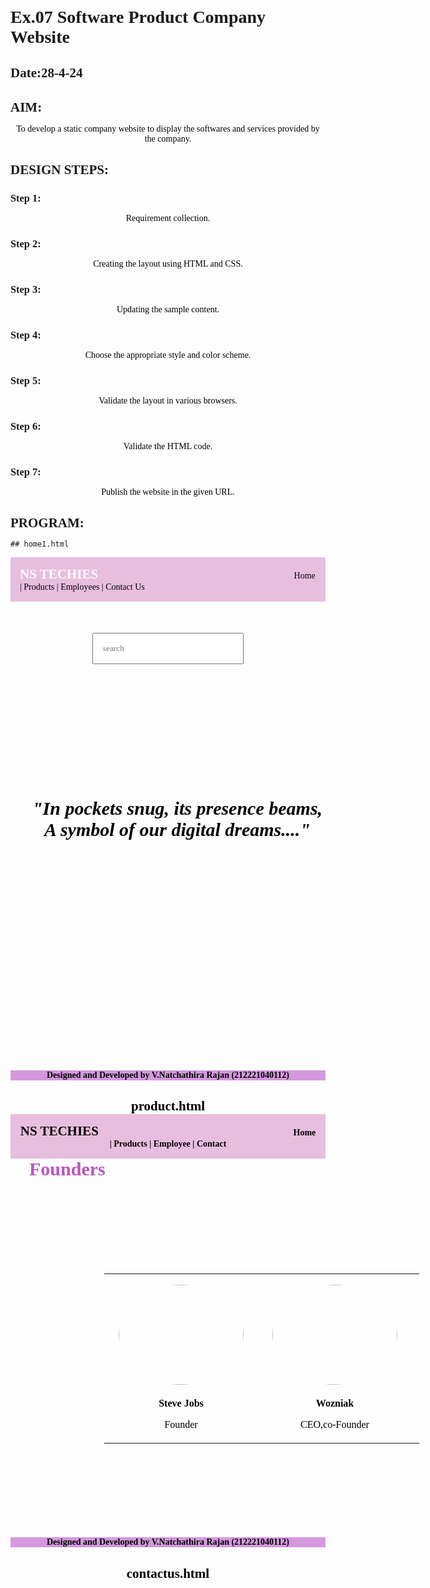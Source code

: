 # Ex.07 Software Product Company Website
## Date:28-4-24

## AIM:
To develop a static company website to display the softwares and services provided by the company.

## DESIGN STEPS:

### Step 1:
Requirement collection.

### Step 2:
Creating the layout using HTML and CSS.

### Step 3:
Updating the sample content.

### Step 4:
Choose the appropriate style and color scheme.

### Step 5:
Validate the layout in various browsers.

### Step 6:
Validate the HTML code.

### Step 7:
Publish the website in the given URL.

## PROGRAM:
```
## home1.html
```
<!DOCTYPE html>
<html lang="en">
<head>
    <meta charset="UTF-8">
    <meta name="viewport" content="width=device-width, initial-scale=1.0">
    <title>NS_Home</title>
    <style>
        *{
            margin:0;
            padding:0
        }
        #nav{
            background-color:rgb(231, 190, 222);
            color:rgb(8, 7, 7);
            padding: 15px;
    }
        li,h1,ul{
            display:inline;
        }
        ul{
            margin-left:60%;
        }
        a{
            color:black;
            text-decoration: none;
        }
        a:hover{
            color:rgb(128, 31, 31);
            cursor:pointer;
        }
        input{
            width: 60%;
            padding: 15px;  
        }
            .searchbar{
            padding:50px;
            text-align: center;
        }
        .box {
            display:inline-block;
            border-style:dotted ;
            border-radius: 10px;
            border-color: rgb(171, 204, 227);
            width: 400px;
            min-height: 300px;
            font-size: 20px;
            background-color:rgb(226, 168, 174);
        }
        .heading1{
            color:black;
            text-align: center;
            padding-top: 20px;
        }
        .heading2{
            color:rgba(85, 51, 18, 0.925);
            text-align: justify;
            font-size: 30px;
            margin-left: 30px;
        }
        .edge{
            padding-left: 900px;
        }
        .box{
            text-align: center;
        }
        .bottomdiv{
            background-color:rgb(222, 189, 232);
            color:white;
            text-align: center;
            position:relative;
            display:block;
            margin-top: 72px;}
        table{
            margin-center: 400px;
        }
    </style>
</head>
<body style="background-image: url('ns1.jpeg');>
    

<div class="header">
        <nav id="nav">
            <h1>
                NS TECHIES
            </h1>
                <ul>
                    <li class="li1"> 
                        <a href="home1.html" target="_blank">Home  |</a>
                    </li>
                    <li class="li2"> 
                        <a href="Products.html" target="_blank">Products  |</a>
                    </li>
                    <li class="li4"> 
                        <a href="person.html" target="_blank">Employees  |</a>
                    </li>
                    <li class="li5"> 
                        <a href="contactus.html" target="_blank">Contact Us</a>
                    </li>
                </ul>
        </nav>
    </div>
    <div class="searchbar">
    <input placeholder="search">
    </div>
        <div><pre class="heading2"><i><b>
"In pockets snug, its presence beams,
A symbol of our digital dreams...."<b></i></pre></div>
        <div class="edge">
            <div class="box">
            <h1 class="heading1">LOGIN HERE</h1>
            <br>
            <br>
            <form>
                <table cellpadding="15px" cellspacing="15px">
                    <tr>
                        <td>
                            Username:
                        </td>
                        <td>
                            <input type="email" name="name" placeholder="Enter a Email">
                        </td>
                    </tr>
                    <tr>
                        <td>
                            Password:
                        </td>
                        <td>
                            <input type="password" name="pwd" placeholder="Enter a Password">
                        </td>
                    </tr>
                    <tr>
                        <td colspan="2">
                            <input type="submit" value="LOGIN" style="background-color: black; color:aqua;">
                        </td>
                    </tr>
                </table>
                </form>
            </div>
        </div>
    <div class="bottomdiv">
        <p>Designed and Developed by V.Natchathira Rajan (212221040112)</p>
    </div>
</body>
<html>

## product.html

<!DOCTYPE html>
<html lang="en">
<head>
    <meta charset="UTF-8">
    <meta name="viewport" content="width=device-width, initial-scale=1.0">
    <title>NS_Products</title>
    <style>
        *{
            margin:0;
            padding:0;
            font-family:Cambria, Cochin, Georgia, Times, 'Times New Roman', serif;
        }
        #nav{
            background-color:rgb(231, 190, 222);
            color:white;
            padding: 15px;}
        li,.heading1,ul{
            display:inline;
        }
        ul{
            margin-left:60%
        }
        li{
            color:black;
        }
        li:hover{
            color:white;
            cursor:pointer;
        }
        input{
            width: 60%;
            padding: 15px;
        }
            .searchbar{
            padding:50px;
            text-align: center;
        }
        .box{
            border-color:black;
            border-width:2px;
            border-style:solid;
            display: inline-block;
            width: 414px;
        }
        .product{
         text-align: center;}
        .box{
            background-color:rgb(231, 190, 222);
            cursor:pointer;
        }
        a{
            color:black;
            text-decoration: none;
        }
        a:hover{
            color:white;
            cursor:pointer;
        }
        .heading2{
            padding-top: 100px;
            padding-bottom: 10px;
            text-align: center;
            color:rgb(180, 40, 40);
        }
        .bottomdiv{
            background-color:rgb(175, 118, 177);
            color:white;
            text-align: center;
            position:relative;
            display:block;
            margin-top: 56px;

        }
    </style>
</head>
<body style="background-image: url('ns1.jpeg'); background-size: cover;">
<nav id="nav">
            <h1 class="heading1">NS TECHIES</h1>
                <ul>
                    <li class="li1"> 
                        <a href="home1.html" target="_blank">Home  |</a>
                    </li>
                    <li class="li2"> 
                        <a href="Products.html" target="_blank">Products  |</a>
                    </li>
                    <li class="li4"> 
                        <a href="person.html" target="_blank">Employees  |</a>
                    </li>
                    <li class="li5"> 
                        <a href="contactus.html" target="_blank">Contact Us</a>
                    </li>
                </ul>
            </nav>
        </div>
        <h1 class="heading2">PRODUCTS</h1>
        <br>
        <div class="product">
            <div class="box">
                <img src="iphone 11 pro.jpeg" height="178" width="125">
                <h1>IPHONE 11 pro</h1>
                <p>The iPhone 11 Pro combines sleek design with powerful performance, featuring a stunning Super Retina XDR display, triple-camera system, and the lightning-fast A13 Bionic chip.</p>
            </div>
            <div class="box">
                <img src="iphone 11 pro max.jpeg">
                <h1>IPHONE 11 pro max</h1>
                <p>The iPhone 11 Pro Max is a powerhouse, featuring a stunning Super Retina XDR display, triple-camera system, and unparalleled performance.</p>
            </div>
            <div class="box">
                <img src="iphone 12 pro max.jpeg">
                <h1>IPHONE 12 pro max</h1>
                <p>The iPhone 12 Pro Max is the epitome of innovation, boasting a beautiful design, 5G capability, an advanced camera system, and the powerful A14 Bionic chip..</p>
            </div>
            <div class="box">
                <img src="iphone 13 pro max.jpeg">
                <h1>IPHONE 13 pro max</h1>
                <p>The iPhone 13 Pro Max takes excellence to new heights with its ProMotion display, enhanced camera capabilities, longer battery life, and lightning-fast performance powered by the A15 Bionic chip.</p>
            </div>
            <div class="box">
                <img src="iphon 14 max pro.jpeg">
                <h1>IPHONE 14 pro max</h1>
                <p>The iPhone 14 Pro Max sets new standards with its cutting-edge technology, including a refined design, improved camera system, faster processing with the A16 Bionic chip, and a host of innovative features that elevate your smartphone experience.</p>
            </div>
            <div class="box">
                <img src="iphone 15 pro max.jpeg">
                <h1>IPHONE 15 pro max</h1>
                <p>The iPhone 15 Pro Max is the latest flagship from Apple, featuring cutting-edge technology, advanced camera capabilities, blazing-fast performance, and a stunning design.</p>
            </div>
        </div>
    </div>
    <div class="bottomdiv">
        <p>Designed and Developed by V.Natchathira Rajan (212221040112)</p>
    </div>
</body>
</html>


## person.html
<!DOCTYPE html>
<html lang="en">
<head>
    <meta charset="UTF-8">
    <meta name="viewport" content="width=device-width, initial-scale=1.0">
    <title>Softweb Members</title>
    <style>
        *{
            margin:0;
            padding:0;
            font-family:Cambria, Cochin, Georgia, Times, 'Times New Roman', serif;
        }
        #nav{
            background-color:rgb(231, 190, 222);
            color:#000000;
            padding: 15px;
        }
        li,.heading1,ul{
            display:inline;
        }
        ul{
            margin-left:65%
        }
        li{
            color:lightblue;
        }
        li:hover{
            color:#fafafa;
            cursor:pointer;
        }
        input{
            width: 60%;
            padding: 15px;
        }
        a{
            color:teal;
text-decoration: none;
        }
        a:hover{
            color:#ffffff;
            cursor:pointer;
        }
        .heading2{
            padding-top: 100px;
            padding-bottom: 10px;
            text-align: center;
            color:#63b8c0;
        }
        .bottomdiv{
            background-color:aqua;
            color:black;
            text-align: center;
            position:relative;
            display:block;
            margin-top: 0.7px;}
        img{
            border-radius: 50%;
            width: 200px;
            display: inline;
            padding:15px;
            }
        .person{
            margin: 150px;
            text-align: center;
        }
        b,p{
            color:black;
            text-align: center;
        }
      
</style>
</head>
<body>
    <div class="header">
        <nav id="nav">
            <h1 class="heading1">NS TECHIES</h1>
                <ul>
                    <li class="li1"> 
                        <a href="home1.html" target="_blank">Home  |</a>
                    </li>
                    <li class="li2"> 
                        <a href="products.html" target="_blank">Products  |</a>
                    </li>
                    <li class="li4"> 
                        <a href="person.html" target="_blank">Employee |</a>
                    </li>
                    <li class="li5"> 
                        <a href="contactus.html" target="_blank">Contact</a>
                    </li>
                </ul>
            </nav>
        </div>
        <h1 class="heading2">Founders</h1>
        <table class="person">
            <tr>
                <td>
                    <img src="steve.jpeg" width="100" height="160">
                </td>
	            <td>
                    <img src="co founder ip.jpeg" width="100" height="160">
                </td>
		        <td>
                   <img src="1k.jpeg" width="100" height="160">
                </td>
                <td>
                    <img src="2d.jpeg" width="100" height="160" >
                </td>
                <td>
                    <img src="3d.jpeg" width="100" height="160">
                </td>
            </tr>
            <tr>
                <td>
                    <b>Steve Jobs</b>
                    <p>Founder</p>
                </td>
                <td>
                    <b>Wozniak</b>
                    <p>CEO,co-Founder</p>
                </td>
                <td>
                    <b>Virat</b>
                    <p>Co-Founder</p>
                </td>
                <td>
                    <b>Dhoni</b>
                    <p>Asst.Director</p>
                </td>
                <td>
                    <b>Mahi</b>
                    <p>Marketing Director</p>
                </td>
              </tr>
        </table>
    </div>
    <div class="bottomdiv">
        <p>Designed and Developed by V.Natchathira Rajan (212221040112)</p>
    </div>
</body>
</html>


## contactus.html


<!DOCTYPE html>
<html lang="en">
<head>
    <meta charset="UTF-8">
    <meta name="viewport" content="width=device-width, initial-scale=1.0">
    <title>NS_Contactus</title>
    <style>
        *{
            margin:0;
            padding:0;
            font-family:Cambria, Cochin, Georgia, Times, 'Times New Roman', serif;
        }
        #nav{
            background-color:rgb(231, 190, 222);
            color:white;
            padding: 15px;
            }
        li,.heading1,ul{
            display:inline;
        }
        ul{
            margin-left:60%
        }
        li{
            color:black;
        }
        li:hover{
            color:white;
            cursor:pointer;
        }
        input{
            width: 60%;
            padding: 15px;
        }
            .searchbar{
            padding:50px;
            text-align: center;
        }
        .box{
            border-color:black;
            border-width:2px;
            border-style:solid;
            display: inline-block;
            width: 414px;
        }
        .product{
            text-align: center;
            }
        .box{
            background-color:teal;
            cursor:pointer;
        }
        a{
            color:black;
            text-decoration: none;
        }
        a:hover{
            color:rgb(149, 28, 28);
            cursor:pointer;
        }
        .heading2{
            padding-top: 100px;
            padding-bottom: 10px;
            text-align: center;
            color: rgb(188, 84, 190);
        }
        .table1{
            color:rgb(66, 3, 3);
            font-size: large;
        }
        .contactus{
            margin-left:400px;
        }
        .heading3{
            padding-top: 30px;
            padding-bottom: 10px;
            text-align: center;
            color: rgb(219, 89, 113);
        }
        .table2{
            color:white;
            font-size: large;
            background-color:rgb(95, 92, 92);
            border-radius: 5px;
            border-style:dotted;
            border-color: rgb(41, 71, 190);}
        .queries{
            margin-left:600px;
        }
        .bottomdiv{
            background-color:rgb(211, 152, 221);
            color:white;
            text-align: center;
            position:relative;
            display:block;
            margin-top: 24px;

        }
    </style>
</head>
<body style="background-image: url('ns1.jpeg');>

<div class="header">
        <nav id="nav">
            <h1 class="heading1">NS TECHIES</h1>
                <ul>
                    <li class="li1"> 
                        <a href="home1.html" target="_blank">Home  |</a>
                    </li>
                    <li class="li2"> 
                        <a href="Products.html" target="_blank">Products  |</a>
                    </li>
                    <li class="li4"> 
                        <a href="person.html" target="_blank">Employees  |</a>
                    </li>
                    <li class="li5"> 
                        <a href="contactus.html" target="_blank">Contact Us</a>
                    </li>
                </ul>
            </nav>
        </div>
        <h1 class="heading2">CONTACT US</h1>
        <div class="contactus">
            <table cellpadding="15px" cellspacing="15px" class="table1">
                <tr>
                    <td>
                        ADDRESS :
                    </td>
                    <td>
                        Saveetha Nagar, Thandalam,Chennai-600049. 
                    </td>
                </tr>
                <tr>
                    <td>
                        LANDMARK :
                    </td>
                    <td>
                      Near Thandalam
                    </td>
                </tr>
                <tr>
                    <td>
                        Email :
                    </td>
                    <td>
                        nstechies35@gmail.com
                    </td>
                </tr>
                <tr>
                    <td>
                        PHONE :
                    </td>
                    <td>
                        7397083535
                    </td>
                </tr>
            </table>
        </div>
        <div>
            <h3 class="heading3">QUERIES</h3>
            <div class="queries">
                <table cellpadding="15px" cellspacing="15px" class="table2">
                    <tr>
                        <td>
                            NAME :
                        </td>
                        <td>
                            <input type="name" placeholder="Enter your name"> 
                        </td>
                    </tr>
                    <tr>
                        <td>
                            EMAIL :
                        </td>
                        <td>
                            <input type="email" placeholder="Enter your E-mail">
                        </td>
                    </tr>
                    <tr>
                        <td>
                            MESSAGE :
                        </td>
                        <td>
                            <input type="text" placeholder="Enter your text">
                        </td>
                    </tr>
                    <tr>
                        <td colspan="2">
                            <input type="submit" style="background-color: lightskyblue; color: black;">
                        </td>
                    </tr>
            </table>
        </div>
        <div class="bottomdiv">
            <p>Designed and Developed by V.Natchathira Rajan (212221040112)</p>
        </div>
    </div>
</body>
</html>
```

## OUTPUT
![alt text](<home web.png>)

![alt text](<product web.png>)
![alt text](<Screenshot 2024-04-28 205018.png>)
![alt text](<contact web.png>)

## RESULT:

The program for designing software company website using HTML and CSS is completed successfully.
